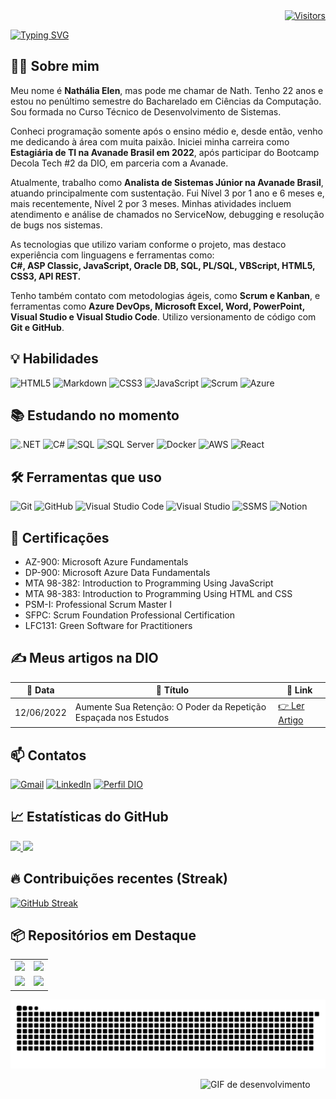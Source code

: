 <div align="right">
  <a href="https://github.com/NathaliaElen" target="_blank" rel="noopener noreferrer">
    <img src="https://visitor-badge.laobi.icu/badge?page_id=NathaliaElen" alt="Visitors" />
  </a>
</div>

[![Typing SVG](https://readme-typing-svg.herokuapp.com?font=Fira+Code&size=30&pause=500&color=FF79C6&center=true&vCenter=true&width=1000&height=80&lines=Olá!+Seja+muito+bem-vindo(a)+ao+meu+perfil!+👋)](https://git.io/typing-svg)

## 👩‍💻 Sobre mim  
Meu nome é **Nathália Elen**, mas pode me chamar de Nath. Tenho 22 anos e estou no penúltimo semestre do Bacharelado em Ciências da Computação. Sou formada no Curso Técnico de Desenvolvimento de Sistemas.

Conheci programação somente após o ensino médio e, desde então, venho me dedicando à área com muita paixão. Iniciei minha carreira como **Estagiária de TI na Avanade Brasil em 2022**, após participar do Bootcamp Decola Tech #2 da DIO, em parceria com a Avanade.

Atualmente, trabalho como **Analista de Sistemas Júnior na Avanade Brasil**, atuando principalmente com sustentação. Fui Nível 3 por 1 ano e 6 meses e, mais recentemente, Nível 2 por 3 meses. Minhas atividades incluem atendimento e análise de chamados no ServiceNow, debugging e resolução de bugs nos sistemas.

As tecnologias que utilizo variam conforme o projeto, mas destaco experiência com linguagens e ferramentas como:  
**C#, ASP Classic, JavaScript, Oracle DB, SQL, PL/SQL, VBScript, HTML5, CSS3, API REST.**  

Tenho também contato com metodologias ágeis, como **Scrum e Kanban**, e ferramentas como **Azure DevOps, Microsoft Excel, Word, PowerPoint, Visual Studio e Visual Studio Code**. Utilizo versionamento de código com **Git e GitHub**.

## 💡 Habilidades  
![HTML5](https://img.shields.io/badge/HTML5-E34F26?style=for-the-badge&logo=html5&logoColor=white)
![Markdown](https://img.shields.io/badge/Markdown-000000?style=for-the-badge&logo=markdown&logoColor=white)
![CSS3](https://img.shields.io/badge/CSS3-1572B6?style=for-the-badge&logo=css3&logoColor=white)
![JavaScript](https://img.shields.io/badge/JavaScript-F7DF1E?style=for-the-badge&logo=javascript&logoColor=black)
![Scrum](https://img.shields.io/badge/Scrum-6A45A3?style=for-the-badge&logo=scrumalliance&logoColor=white)
![Azure](https://img.shields.io/badge/Azure-0078D4?style=for-the-badge&logo=microsoft-azure&logoColor=white)

## 📚 Estudando no momento
![.NET](https://img.shields.io/badge/.NET-512BD4?style=for-the-badge&logo=dotnet&logoColor=white)
![C#](https://img.shields.io/badge/C%23-239120?style=for-the-badge&logo=c-sharp&logoColor=white)
![SQL](https://img.shields.io/badge/SQL-003B57?style=for-the-badge&logoColor=white)
![SQL Server](https://img.shields.io/badge/SQL_Server-CC2927?style=for-the-badge&logo=microsoft-sql-server&logoColor=FFFFFF)
![Docker](https://img.shields.io/badge/Docker-2496ED?style=for-the-badge&logo=docker&logoColor=white)
![AWS](https://img.shields.io/badge/AWS-232F3E?style=for-the-badge&logo=amazonaws&logoColor=white)
![React](https://img.shields.io/badge/React-20232A?style=for-the-badge&logo=react&logoColor=61DAFB)

## 🛠️ Ferramentas que uso  
![Git](https://img.shields.io/badge/Git-F05032?style=for-the-badge&logo=git&logoColor=white)
![GitHub](https://img.shields.io/badge/GitHub-181717?style=for-the-badge&logo=github&logoColor=white)
![Visual Studio Code](https://img.shields.io/badge/VS%20Code-007ACC?style=for-the-badge&logo=visual-studio-code&logoColor=white)
![Visual Studio](https://img.shields.io/badge/Visual%20Studio-5C2D91?style=for-the-badge&logo=visual-studio&logoColor=white)
![SSMS](https://img.shields.io/badge/SSMS-CC2927?style=for-the-badge&logo=microsoft-sql-server&logoColor=FFFFFF)
![Notion](https://img.shields.io/badge/Notion-000000?style=for-the-badge&logo=notion&logoColor=white)

## 🥇 Certificações  
- AZ-900: Microsoft Azure Fundamentals  
- DP-900: Microsoft Azure Data Fundamentals  
- MTA 98-382: Introduction to Programming Using JavaScript  
- MTA 98-383: Introduction to Programming Using HTML and CSS  
- PSM-I: Professional Scrum Master I  
- SFPC: Scrum Foundation Professional Certification  
- LFC131: Green Software for Practitioners

## ✍️ Meus artigos na DIO
| 📅 Data | 📝 Título | 🔗 Link |
|---------|------------|---------|
| 12/06/2022   | Aumente Sua Retenção: O Poder da Repetição Espaçada nos Estudos | [👉 Ler Artigo](https://dio.me/articles/aumente-sua-retencao-o-poder-da-repeticao-espacada-nos-estudos-f4ac196c2b55?utm_source=link&utm_campaign=mgm-aumente-sua-retencao-o-poder-da-repeticao-espacada-nos-estudos-f4ac196c2b55&utm_medium=article) |

## 📫 Contatos  
[![Gmail](https://img.shields.io/badge/Gmail-333333?style=for-the-badge&logo=gmail&logoColor=red)](mailto:nathalia.analista.sistemas@gmail.com)
[![LinkedIn](https://img.shields.io/badge/LinkedIn-0077B5?style=for-the-badge&logo=linkedin&logoColor=white)](https://www.linkedin.com/in/nathaliaelen/)
[![Perfil DIO](https://img.shields.io/badge/-Meu%20Perfil%20na%20DIO-282A36?style=for-the-badge&logoColor=F8F8F2)](https://web.dio.me/users/ellennathalia129?tab=articles&page=1)

## 📈 Estatísticas do GitHub  
<div>
  <a href="https://github.com/NathaliaElen" target="_blank">
    <img height="180em" src="https://github-readme-stats.vercel.app/api?username=NathaliaElen&show_icons=true&theme=dracula&include_all_commits=true&count_private=true" />
  </a>
  <a href="https://github.com/NathaliaElen" target="_blank">
    <img height="180em" src="https://github-readme-stats.vercel.app/api/top-langs/?username=NathaliaElen&layout=compact&langs_count=7&theme=dracula" />
  </a>
</div>

## 🔥 Contribuições recentes (Streak)  
[![GitHub Streak](https://streak-stats.demolab.com/?user=NathaliaElen&theme=dracula)](https://git.io/streak-stats)

## 📦 Repositórios em Destaque  
<table>
  <tr>
    <td>
      <a href="https://github.com/NathaliaElen/react-cadastro-de-usuarios" target="_blank">
        <img src="https://github-readme-stats.vercel.app/api/pin/?username=NathaliaElen&repo=react-cadastro-de-usuarios&bg_color=282a36&border_color=6272a4&title_color=ff79c6&icon_color=bd93f9&text_color=f8f8f2" />
      </a>
    </td>
    <td>
      <a href="https://github.com/NathaliaElen/api-node" target="_blank">
        <img src="https://github-readme-stats.vercel.app/api/pin/?username=NathaliaElen&repo=api-node&bg_color=282a36&border_color=6272a4&title_color=ff79c6&icon_color=bd93f9&text_color=f8f8f2" />
      </a>
    </td>
  </tr>
  <tr>
    <td>
      <a href="https://github.com/NathaliaElen/react-hook-forms" target="_blank">
        <img src="https://github-readme-stats.vercel.app/api/pin/?username=NathaliaElen&repo=react-hook-forms&bg_color=282a36&border_color=6272a4&title_color=ff79c6&icon_color=bd93f9&text_color=f8f8f2" />
      </a>
    </td>
    <td>
      <a href="https://github.com/NathaliaElen/dio-lab-open-source" target="_blank">
        <img src="https://github-readme-stats.vercel.app/api/pin/?username=NathaliaElen&repo=dio-lab-open-source&bg_color=282a36&border_color=6272a4&title_color=ff79c6&icon_color=bd93f9&text_color=f8f8f2" />
      </a>
    </td>
  </tr>
</table>

 ![Snake animation](https://github.com/NathaliaElen/NathaliaElen/blob/output/github-contribution-grid-snake.svg)

<img align="right" alt="GIF de desenvolvimento" src="https://user-images.githubusercontent.com/90493304/198184593-1407c9df-1c5f-4b9e-b96c-4cea31a2ec56.png" width="200" />

